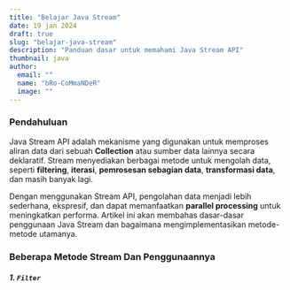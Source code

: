 ```yaml
---
title: "Belajar Java Stream"
date: 19 jan 2024
draft: true
slug: "belajar-java-stream"
description: "Panduan dasar untuk memahami Java Stream API"
thumbnail: java
author:
  email: ""
  name: "bRo-CoMmaNDeR"
  image: ""
---
```


### Pendahuluan

Java Stream API adalah mekanisme yang digunakan untuk memproses aliran data dari sebuah **Collection** atau sumber data lainnya secara deklaratif. Stream menyediakan berbagai metode untuk mengolah data, seperti **filtering**, **iterasi**, **pemrosesan sebagian data**, **transformasi data**, dan masih banyak lagi.  

Dengan menggunakan Stream API, pengolahan data menjadi lebih sederhana, ekspresif, dan dapat memanfaatkan **parallel processing** untuk meningkatkan performa. Artikel ini akan membahas dasar-dasar penggunaan Java Stream dan bagaimana mengimplementasikan metode-metode utamanya.

### Beberapa Metode Stream Dan Penggunaannya

##### 1. `Filter`
